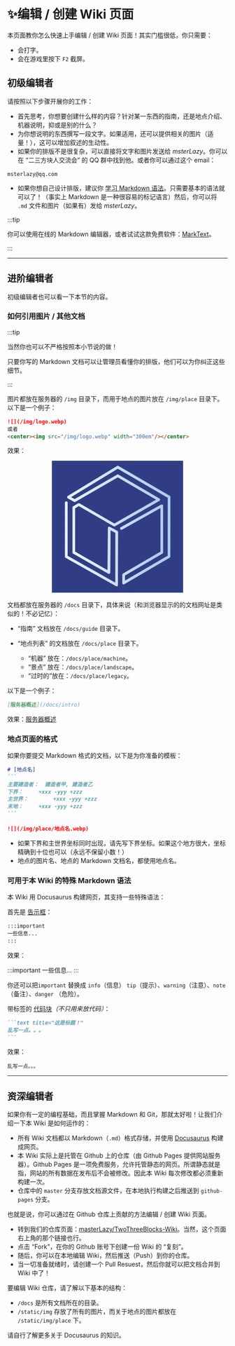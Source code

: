 # ✨编辑 / 创建 Wiki 页面

本页面教你怎么快速上手编辑 / 创建 Wiki 页面！其实门槛很低，你只需要：

- 会打字。
- 会在游戏里按下 `F2` 截屏。

## 初级编辑者

请按照以下步骤开展你的工作：

- 首先思考，你想要创建什么样的内容？针对某一东西的指南，还是地点介绍、机器说明，抑或是别的什么？
- 为你想说明的东西撰写一段文字。如果适用，还可以提供相关的图片（适量！），这可以增加叙述的生动性。
- 如果你的排版不是很复杂，可以直接将文字和图片发送给 *msterLazy*。你可以在 “二三方块人交流会” 的 QQ 群中找到他。或者你可以通过这个 email：

```text title="msterLazy 的邮箱"
msterlazy@qq.com
```

- 如果你想自己设计排版，建议你 [学习 Markdown 语法](https://markdown.com.cn/basic-syntax/)。只需要基本的语法就可以了！（事实上 Markdown 是一种很容易的标记语言）然后，你可以将 `.md` 文件和图片（如果有）发给 *msterLazy*。

:::tip

你可以使用在线的 Markdown 编辑器，或者试试这款免费软件：[MarkText](https://cn.bing.com/search?q=marktext)。

:::

---

## 进阶编辑者

初级编辑者也可以看一下本节的内容。

### 如何引用图片 / 其他文档

:::tip

当然你也可以不严格按照本小节说的做！

只要你写的 Markdown 文档可以让管理员看懂你的排版，他们可以为你纠正这些细节。

:::

图片都放在服务器的 `/img` 目录下，而用于地点的图片放在 `/img/place` 目录下。 以下是一个例子：

```markdown
![](/img/logo.webp)
或者
<center><img src="/img/logo.webp" width="300em"/></center>
```

效果：

<center><img src="/img/logo.webp" width="300em"/></center>



文档都放在服务器的 `/docs` 目录下，具体来说（和浏览器显示的的文档网址是类似的！不必记忆）：

- “指南” 文档放在 `/docs/guide` 目录下。

- “地点列表” 的文档放在 `/docs/place` 目录下。
  - “机器” 放在：`/docs/place/machine`。
  - “景点” 放在：`/docs/place/landscape`。
  - “过时的”放在：`/docs/place/legacy`。

以下是一个例子：

```markdown
[服务器概述](/docs/intro)
```

效果：[服务器概述](/docs/intro)

### 地点页面的格式

如果你要提交 Markdown 格式的文档，以下是为你准备的模板：

````markdown
# [地点名]
```
主要建造者：	建造者甲, 建造者乙
下界：		+xxx -yyy +zzz
主世界：		+xxx -yyy +zzz
末地：		+xxx -yyy +zzz
```

![](/img/place/地点名.webp)
````

- 如果下界和主世界坐标同时出现，请先写下界坐标。如果这个地方很大，坐标精确到十位也可以（永远不保留小数！）
- 地点的图片名、地点的 Markdown 文档名，都使用地点名。

### 可用于本 Wiki 的特殊 Markdown 语法

本 Wiki 用 Docusaurus 构建网页，其支持一些特殊语法：

首先是 [告示框](https://www.docusaurus.cn/docs/markdown-features/admonitions)：

```markdown
:::important
一些信息...
:::
```

效果：

:::important
一些信息...
:::

你还可以把`important` 替换成 `info`（信息）  `tip`（提示）、`warning`（注意）、`note`（备注）、`danger` （危险）。

带标签的 [代码块](https://www.docusaurus.cn/docs/markdown-features/code-blocks)*（不只用来放代码）*：

````markdown
```text title="这是标题！"
乱写一点。。。
```
````

效果：

```text title="这是标题！"
乱写一点。。。
```

---

## 资深编辑者

如果你有一定的编程基础，而且掌握 Markdown 和 Git，那就太好啦！让我们介绍一下本 Wiki 是如何运作的：

- 所有 Wiki 文档都以 Markdown（`.md`）格式存储，并使用 [Docusaurus](https://www.docusaurus.cn/docs) 构建成网页。
- 本 Wiki 实际上是托管在 Github 上的仓库（由 Github Pages 提供网站服务器）。Github Pages 是一项免费服务，允许托管静态的网页。所谓静态就是指，网站的所有数据在发布后不会被修改。因此本 Wiki 每次修改都必须重新构建一次。
- 仓库中的 `master` 分支存放文档源文件，在本地执行构建之后推送到 `github-pages` 分支。

也就是说，你可以通过在 Github 仓库上贡献的方法编辑 / 创建 Wiki 页面。

- 转到我们的仓库页面：[masterLazy/TwoThreeBlocks-Wiki](https://github.com/masterLazy/TwoThreeBlocks-Wiki)。当然，这个页面右上角的那个链接也行。
- 点击 “Fork”，在你的 Github 账号下创建一份 Wiki 的 “复刻”。
- 随后，你可以在本地编辑 Wiki，然后推送（Push）到你的仓库。
- 当一切准备就绪时，请创建一个 Pull Resuest，然后你就可以把文档合并到 Wiki 中了！

要编辑 Wiki 仓库，请了解以下基本的结构：

- `/docs` 是所有文档所在的目录。
- `/static/img` 存放了所有的图片，而关于地点的图片都放在 `/static/img/place` 下。

请自行了解更多关于 Docusaurus 的知识。
